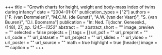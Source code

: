 +++
title = "Growth charts for height, weight and body-mass index of twins during infancy"
date = "2004-01-01"
publication_types = ["2"]
authors = ["P. {van Dommelen}", "M.C.M. {de Gunst}", "A.W. {van der Vaart}", "S. {van Buuren}", "D.I. Boomsma"]
publication = "In: Ned. Tijdschr. Geneeskd., (148), 27, _pp. 1345--1350_"
abstract = ""
abstract_short = ""
image_preview = ""
selected = false
projects = []
tags = []
url_pdf = ""
url_preprint = ""
url_code = ""
url_dataset = ""
url_project = ""
url_slides = ""
url_video = ""
url_poster = ""
url_source = ""
math = true
highlight = true
[header]
image = ""
caption = ""
+++
